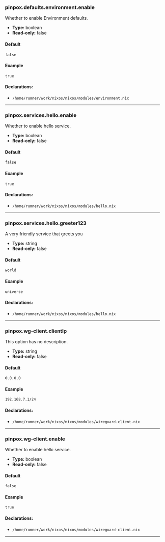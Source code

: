 ### pinpox.defaults.environment.enable
Whether to enable Environment defaults.
- **Type:** boolean
- **Read-only:** false

#### Default
```
false
```

#### Example
```
true
```

#### Declarations:
- `/home/runner/work/nixos/nixos/modules/environment.nix`

---

### pinpox.services.hello.enable
Whether to enable hello service.
- **Type:** boolean
- **Read-only:** false

#### Default
```
false
```

#### Example
```
true
```

#### Declarations:
- `/home/runner/work/nixos/nixos/modules/hello.nix`

---

### pinpox.services.hello.greeter123
A very friendly service that greets you
- **Type:** string
- **Read-only:** false

#### Default
```
world
```

#### Example
```
universe
```

#### Declarations:
- `/home/runner/work/nixos/nixos/modules/hello.nix`

---

### pinpox.wg-client.clientIp
This option has no description.
- **Type:** string
- **Read-only:** false

#### Default
```
0.0.0.0
```

#### Example
```
192.168.7.1/24
```

#### Declarations:
- `/home/runner/work/nixos/nixos/modules/wireguard-client.nix`

---

### pinpox.wg-client.enable
Whether to enable hello service.
- **Type:** boolean
- **Read-only:** false

#### Default
```
false
```

#### Example
```
true
```

#### Declarations:
- `/home/runner/work/nixos/nixos/modules/wireguard-client.nix`

---

